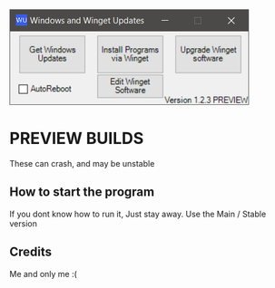<img src="https://raw.githubusercontent.com/OlaYZen/Windows-Update/Preview/Image.png"/>

# PREVIEW BUILDS
These can crash, and may be unstable

## How to start the program
If you dont know how to run it, Just stay away. Use the Main / Stable version

## **Credits**
Me and only me :(
